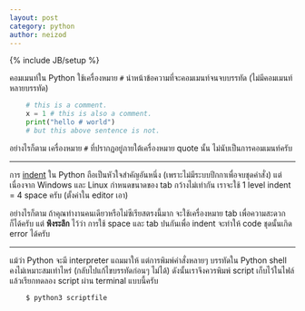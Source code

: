 ```yaml
---
layout: post
category: python
author: neizod
---
```

{% include JB/setup %}

คอมเมนท์ใน Python ใช้เครื่องหมาย `#` นำหน้าข้อความที่จะคอมเมนท์จนจบบรรทัด (ไม่มีคอมเมนท์หลายบรรทัด)

```python
    # this is a comment.
    x = 1 # this is also a comment.
    print("hello # world")
    # but this above sentence is not.
```

อย่างไรก็ตาม เครื่องหมาย `#` ที่ปรากฏอยู่ภายใต้เครื่องหมาย quote นั้น ไม่นับเป็นการคอมเมนท์ครับ

---

การ [indent](http://en.wikipedia.org/wiki/Indent_style) ใน Python ถือเป็นหัวใจสำคัญอันหนึ่ง (เพราะไม่มีระบบปีกกาเพื่อจบชุดคำสั่ง) แต่เนื่องจาก Windows และ Linux กำหนดขนาดของ tab กว้างไม่เท่ากัน เราจะใช้ 1 level indent = 4 space ครับ (ตั้งค่าใน editor เอา)

อย่างไรก็ตาม ถ้าคุณทำงานคนเดียวหรือไม่ซีเรียสตรงนี้มาก จะใช้เครื่องหมาย tab เพื่อความสะดวกก็ได้ครับ แต่ **พึงระลึก** ไว้ว่า การใช้ space และ tab ปนกันเพื่อ indent จะทำให้ code ชุดนั้นเกิด error ได้ครับ

---

แม้ว่า Python จะมี interpreter แถมมาให้ แต่การพิมพ์คำสั่งหลายๆ บรรทัดใน Python shell คงไม่เหมาะสมเท่าไหร่ (กลับไปแก้ไขบรรทัดก่อนๆ ไม่ได้) ดังนั้นเราจึงควรพิมพ์ script เก็บไว้ในไฟล์ แล้วเรียกทดลอง script ผ่าน terminal แบบนี้ครับ

```python
    $ python3 scriptfile
```
